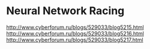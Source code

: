 # Neural Network Racing

http://www.cyberforum.ru/blogs/529033/blog5215.html
http://www.cyberforum.ru/blogs/529033/blog5216.html
http://www.cyberforum.ru/blogs/529033/blog5217.html
